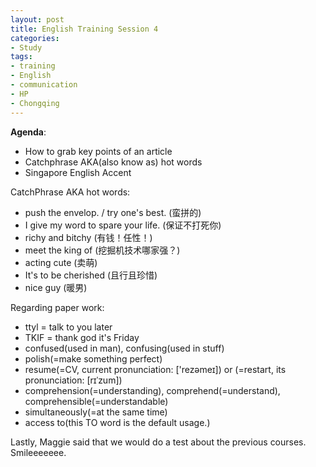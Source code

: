 ```yaml
---
layout: post
title: English Training Session 4
categories:
- Study
tags:
- training
- English
- communication
- HP
- Chongqing
---
```


**Agenda**:  

- How to grab key points of an article
- Catchphrase AKA(also know as) hot words
- Singapore English Accent

CatchPhrase AKA hot words:  

- push the envelop. / try one's best. (蛮拼的)
- I give my word to spare your life. (保证不打死你)
- richy and bitchy (有钱！任性！)
- meet the king of (挖掘机技术哪家强？)
- acting cute (卖萌)
- It's to be cherished (且行且珍惜)
- nice guy (暖男)

Regarding paper work:  

- ttyl = talk to you later
- TKIF = thank god it's Friday
- confused(used in man), confusing(used in stuff)
- polish(=make something perfect)
- resume(=CV, current pronunciation: ['rezəmeɪ]) or (=restart, its pronunciation: [rɪˈzum])
- comprehension(=understanding), comprehend(=understand), comprehensible(=understandable)
- simultaneously(=at the same time)
- access to(this TO word is the default usage.)

Lastly, Maggie said that we would do a test about the previous courses. Smileeeeeee.
